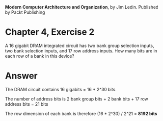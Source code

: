 __Modern Computer Architecture and Organization__, by Jim Ledin. Published by Packt Publishing
# Chapter 4, Exercise 2

A 16 gigabit DRAM integrated circuit has two bank group selection inputs, two bank selection inputs, and 17 row address inputs. How many bits are in each row of a bank in this device?

# Answer
The DRAM circuit contains 16 gigabits = 16 * 2^30 bits

The number of address bits is 2 bank group bits + 2 bank bits + 17 row address bits = 21 bits

The row dimension of each bank is therefore (16 * 2^30) / 2^21 = **8192 bits**
